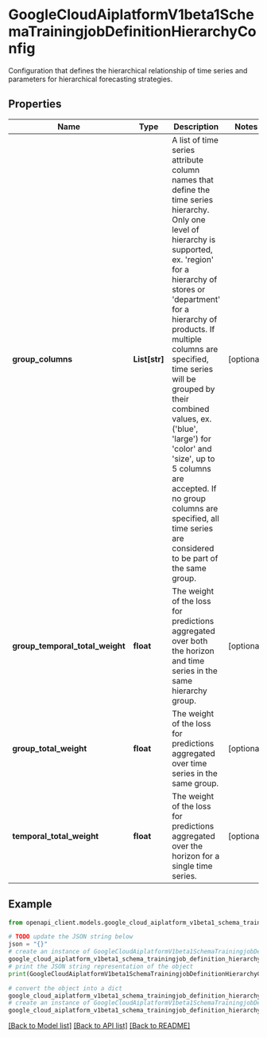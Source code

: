 # GoogleCloudAiplatformV1beta1SchemaTrainingjobDefinitionHierarchyConfig

Configuration that defines the hierarchical relationship of time series and parameters for hierarchical forecasting strategies.

## Properties

Name | Type | Description | Notes
------------ | ------------- | ------------- | -------------
**group_columns** | **List[str]** | A list of time series attribute column names that define the time series hierarchy. Only one level of hierarchy is supported, ex. &#39;region&#39; for a hierarchy of stores or &#39;department&#39; for a hierarchy of products. If multiple columns are specified, time series will be grouped by their combined values, ex. (&#39;blue&#39;, &#39;large&#39;) for &#39;color&#39; and &#39;size&#39;, up to 5 columns are accepted. If no group columns are specified, all time series are considered to be part of the same group. | [optional] 
**group_temporal_total_weight** | **float** | The weight of the loss for predictions aggregated over both the horizon and time series in the same hierarchy group. | [optional] 
**group_total_weight** | **float** | The weight of the loss for predictions aggregated over time series in the same group. | [optional] 
**temporal_total_weight** | **float** | The weight of the loss for predictions aggregated over the horizon for a single time series. | [optional] 

## Example

```python
from openapi_client.models.google_cloud_aiplatform_v1beta1_schema_trainingjob_definition_hierarchy_config import GoogleCloudAiplatformV1beta1SchemaTrainingjobDefinitionHierarchyConfig

# TODO update the JSON string below
json = "{}"
# create an instance of GoogleCloudAiplatformV1beta1SchemaTrainingjobDefinitionHierarchyConfig from a JSON string
google_cloud_aiplatform_v1beta1_schema_trainingjob_definition_hierarchy_config_instance = GoogleCloudAiplatformV1beta1SchemaTrainingjobDefinitionHierarchyConfig.from_json(json)
# print the JSON string representation of the object
print(GoogleCloudAiplatformV1beta1SchemaTrainingjobDefinitionHierarchyConfig.to_json())

# convert the object into a dict
google_cloud_aiplatform_v1beta1_schema_trainingjob_definition_hierarchy_config_dict = google_cloud_aiplatform_v1beta1_schema_trainingjob_definition_hierarchy_config_instance.to_dict()
# create an instance of GoogleCloudAiplatformV1beta1SchemaTrainingjobDefinitionHierarchyConfig from a dict
google_cloud_aiplatform_v1beta1_schema_trainingjob_definition_hierarchy_config_from_dict = GoogleCloudAiplatformV1beta1SchemaTrainingjobDefinitionHierarchyConfig.from_dict(google_cloud_aiplatform_v1beta1_schema_trainingjob_definition_hierarchy_config_dict)
```
[[Back to Model list]](../README.md#documentation-for-models) [[Back to API list]](../README.md#documentation-for-api-endpoints) [[Back to README]](../README.md)


